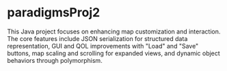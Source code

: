 # paradigmsProj2
This Java project focuses on enhancing map customization and interaction. The core features include JSON serialization for structured data representation, GUI and QOL improvements with "Load" and "Save" buttons, map scaling and scrolling for expanded views, and dynamic object behaviors through polymorphism.
